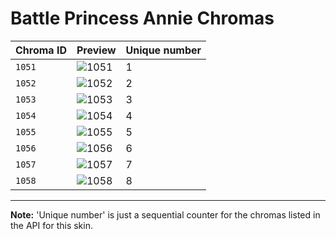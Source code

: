 # Battle Princess Annie Chromas

| Chroma ID | Preview | Unique number |
|---|---|---|
| `1051` | ![1051](https://raw.communitydragon.org/latest/plugins/rcp-be-lol-game-data/global/default/v1/champion-chroma-images/1/1051.png) | 1 |
| `1052` | ![1052](https://raw.communitydragon.org/latest/plugins/rcp-be-lol-game-data/global/default/v1/champion-chroma-images/1/1052.png) | 2 |
| `1053` | ![1053](https://raw.communitydragon.org/latest/plugins/rcp-be-lol-game-data/global/default/v1/champion-chroma-images/1/1053.png) | 3 |
| `1054` | ![1054](https://raw.communitydragon.org/latest/plugins/rcp-be-lol-game-data/global/default/v1/champion-chroma-images/1/1054.png) | 4 |
| `1055` | ![1055](https://raw.communitydragon.org/latest/plugins/rcp-be-lol-game-data/global/default/v1/champion-chroma-images/1/1055.png) | 5 |
| `1056` | ![1056](https://raw.communitydragon.org/latest/plugins/rcp-be-lol-game-data/global/default/v1/champion-chroma-images/1/1056.png) | 6 |
| `1057` | ![1057](https://raw.communitydragon.org/latest/plugins/rcp-be-lol-game-data/global/default/v1/champion-chroma-images/1/1057.png) | 7 |
| `1058` | ![1058](https://raw.communitydragon.org/latest/plugins/rcp-be-lol-game-data/global/default/v1/champion-chroma-images/1/1058.png) | 8 |

---

**Note:** 'Unique number' is just a sequential counter for the chromas listed in the API for this skin.